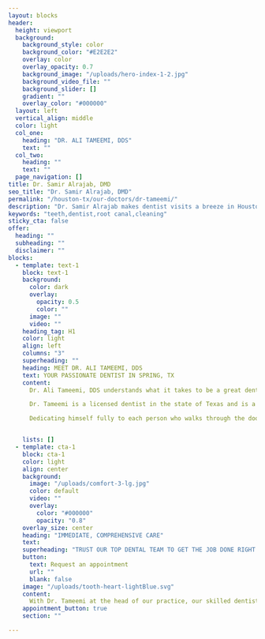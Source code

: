 ```yaml
---
layout: blocks
header:
  height: viewport
  background:
    background_style: color
    background_color: "#E2E2E2"
    overlay: color
    overlay_opacity: 0.7
    background_image: "/uploads/hero-index-1-2.jpg"
    background_video_file: ""
    background_slider: []
    gradient: ""
    overlay_color: "#000000"
  layout: left
  vertical_align: middle
  color: light
  col_one:
    heading: "DR. ALI TAMEEMI, DDS"
    text: ""
  col_two:
    heading: ""
    text: ""
  page_navigation: []
title: Dr. Samir Alrajab, DMD
seo_title: "Dr. Samir Alrajab, DMD"
permalink: "/houston-tx/our-doctors/dr-tameemi/"
description: "Dr. Samir Alrajab makes dentist visits a breeze in Houston, TX. Checkups, cavity care, and more... your smile is in great hands at Nu Dentistry."
keywords: "teeth,dentist,root canal,cleaning"
sticky_cta: false
offer:
  heading: ""
  subheading: ""
  disclaimer: ""
blocks:
  - template: text-1
    block: text-1
    background:
      color: dark
      overlay:
        opacity: 0.5
        color: ""
      image: ""
      video: ""
    heading_tag: H1
    color: light
    align: left
    columns: "3"
    superheading: ""
    heading: MEET DR. ALI TAMEEMI, DDS
    text: YOUR PASSIONATE DENTIST IN SPRING, TX
    content: 
      Dr. Ali Tameemi, DDS understands what it takes to be a great dentist. Dr. Tameemi graduated with a Bachelor of Dental Surgery. After graduation, he did a residency at a VA hospital in Northern California, and he later earned his DDS from the University of Texas Health Science Center at San Antonio School of Dentistry.

      Dr. Tameemi is a licensed dentist in the state of Texas and is a member of the American Dental Association, Academy of General Dentistry, Texas Dental Association, and the Houston Dental Society. Believing that dental health is an important service needed by everyone, Dr. Tameemi has helped give back to his communities by volunteering his dental expertise to SAMM Dental Clinic in San Antonio and to healthcare for the homeless right here in Houston.

      Dedicating himself fully to each person who walks through the door, Dr. Tameemi never fails to put you at ease here at Nu Dentistry. With gentle care, good humor, and an attention to detail, he wants you to enjoy your time in the dental chair. He uses the latest technologies and techniques to ensure that you always get the best results. When you choose Dr. Tameemi, you choose a dentist who’s committed to you.


    lists: []
  - template: cta-1
    block: cta-1
    color: light
    align: center
    background:
      image: "/uploads/comfort-3-lg.jpg"
      color: default
      video: ""
      overlay:
        color: "#000000"
        opacity: "0.8"
    overlay_size: center
    heading: "IMMEDIATE, COMPREHENSIVE CARE"
    text: 
    superheading: "TRUST OUR TOP DENTAL TEAM TO GET THE JOB DONE RIGHT."
    button:
      text: Request an appointment
      url: ""
      blank: false
    image: "/uploads/tooth-heart-lightBlue.svg"
    content:
      With Dr. Tameemi at the head of our practice, our skilled dentists ensure you always receive amazing dental care, even on short notice or in a dental emergency. At Nu Dentistry, we firmly believe that prevention is the best treatment, and our thorough dental exams, cleanings, and dental health education aim to stop dental problems before they can begin. If trouble strikes, you can count on our team to take care of it quickly and painlessly. We go to the root of your dental problem to stop it in its tracks. We don't just want you to retain your healthy smile. We want you to love it too.
    appointment_button: true
    section: ""

---
```

